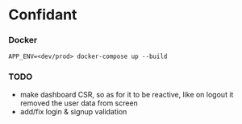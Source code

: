 # Confidant

### Docker
`APP_ENV=<dev/prod> docker-compose up --build`

### TODO
 - make dashboard CSR, so as for it to be reactive, like on logout it removed the user data from screen
 - add/fix login & signup validation